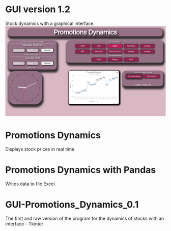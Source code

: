 # GUI version 1.2
Stock dynamics with a graphical interface.
![PromDyn](https://github.com/Berliner187/PromotionsDynamics_Python/blob/master/FaceApp.png)
# Promotions Dynamics
Displays stock prices in real time
# Promotions Dynamics with Pandas
Writes data to file Excel
# GUI-Promotions_Dynamics_0.1
The first and raw version of the program for the dynamics of stocks with an interface - Tkinter
